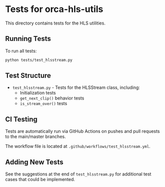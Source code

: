 # Tests for orca-hls-utils

This directory contains tests for the HLS utilities.

## Running Tests

To run all tests:

```bash
python tests/test_hlsstream.py
```

## Test Structure

- `test_hlsstream.py` - Tests for the HLSStream class, including:
  - Initialization tests
  - `get_next_clip()` behavior tests
  - `is_stream_over()` tests

## CI Testing

Tests are automatically run via GitHub Actions on pushes and pull requests to the main/master branches.

The workflow file is located at `.github/workflows/test_hlsstream.yml`.

## Adding New Tests

See the suggestions at the end of `test_hlsstream.py` for additional test cases that could be implemented.

